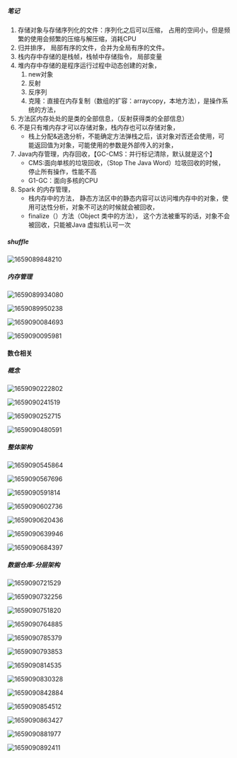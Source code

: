 ##### 笔记

1. 存储对象与存储序列化的文件：序列化之后可以压缩， 占用的空间小，但是频繁的使用会频繁的压缩与解压缩，消耗CPU
2. 归并排序， 局部有序的文件，合并为全局有序的文件。
3. 栈内存中存储的是栈帧，栈帧中存储指令， 局部变量
4. 堆内存中存储的是程序运行过程中动态创建的对象，
   1. new对象
   2. 反射
   3. 反序列
   4. 克隆：直接在内存复制（数组的扩容：arraycopy，本地方法），是操作系统的方法，
5. 方法区内存处处的是类的全部信息，（反射获得类的全部信息）
6. 不是只有堆内存才可以存储对象，栈内存也可以存储对象，
   - 栈上分配&逃逸分析，不能确定方法弹栈之后，该对象对否还会使用，可能返回值为对象，可能使用的参数是外部传入的对象，
7. Java内存管理，内存回收，【GC-CMS：并行标记清除，默认就是这个】
   - CMS:面向单核的垃圾回收，（Stop The Java Word）垃圾回收的时候，停止所有操作，性能不高
   - G1-GC：面向多核的CPU
8. Spark 的内存管理，
   - 栈内存中的方法， 静态方法区中的静态内容可以访问堆内存中的对象，使用可达性分析，对象不可达的时候就会被回收，
   - finalize（）方法（Object 类中的方法）， 这个方法被重写的话，对象不会被回收，只能被Java 虚拟机认可一次

##### shuffle

![1659089848210](imgs/1659089848210.png)

##### 内存管理

![1659089934080](imgs/1659089934080.png)

![1659089950238](imgs/1659089950238.png)

![1659090084693](imgs/1659090084693.png)

![1659090095981](imgs/1659090095981.png)

#### 数仓相关

##### 概念

![1659090222802](imgs/1659090222802.png)

![1659090241519](imgs/1659090241519.png)

![1659090252715](imgs/1659090252715.png)

![1659090480591](imgs/1659090480591.png)

##### 整体架构

![1659090545864](imgs/1659090545864.png)

![1659090567696](imgs/1659090567696.png)

![1659090591814](imgs/1659090591814.png)

![1659090602736](imgs/1659090602736.png)

![1659090620436](imgs/1659090620436.png)

![1659090639946](imgs/1659090639946.png)

![1659090684397](imgs/1659090684397.png)

##### 数据仓库-分层架构

![1659090721529](imgs/1659090721529.png)

![1659090732256](imgs/1659090732256.png)

![1659090751820](imgs/1659090751820.png)

![1659090764885](imgs/1659090764885.png)

![1659090785379](imgs/1659090785379.png)

![1659090793853](imgs/1659090793853.png)

![1659090814535](imgs/1659090814535.png)

![1659090830328](imgs/1659090830328.png)

![1659090842884](imgs/1659090842884.png)

![1659090854512](imgs/1659090854512.png)

![1659090863427](imgs/1659090863427.png)

![1659090881977](imgs/1659090881977.png)

![1659090892411](imgs/1659090892411.png)

















